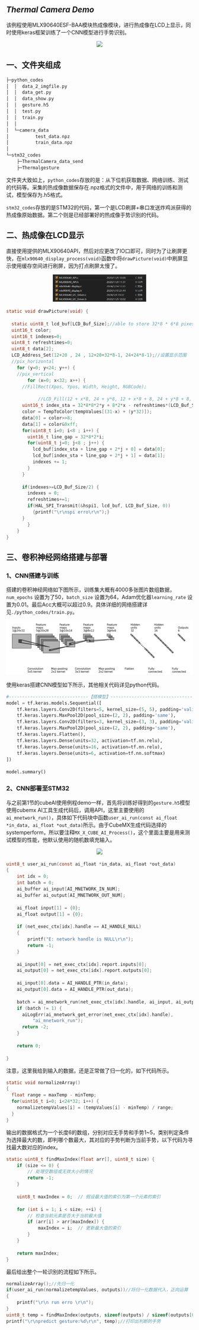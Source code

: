 ## ***Thermal Camera Demo***

该例程使用MLX90640ESF-BAA模块热成像模块，进行热成像在LCD上显示，同时使用keras框架训练了一个CNN模型进行手势识别。

<div align=center>
<img src="./images/手势识别测试.gif" width="50%" />
</div>

## 一、文件夹组成

```c
├─python_codes
│  │  data_2_imgfile.py
│  │  data_get.py
│  │  data_show.py
│  │  gesture.h5
│  │  test.py
│  │  train.py
│  │  
│  └─camera_data
│          test_data.npz
│          train_data.npz
│          
└─stm32_codes
    ├─ThermalCamera_data_send
    ├─Thermalgesture
```

文件夹大致如上，`python_codes`存放的是：从下位机获取数据、网络训练、测试的代码等。采集的热成像数据保存在.npz格式的文件中，用于网络的训练和测试，模型保存为.h5格式。

`stm32_codes`存放的是STM32的代码，第一个是LCD刷屏+串口发送炸鸡派获得的热成像原始数据。第二个则是已经部署好的热成像手势识别的代码。

## 二、热成像在LCD显示

直接使用提供的MLX90640API，然后对应更改了IO口即可，同时为了让刷屏更快，在`mlx90640_display_process(void)`函数中将`drawPicture(void)`中刷屏显示使用缓存空间进行刷屏，因为打点刷屏太慢了。

<div align=center>
<img src="./images/MLXBSP.jpg" width="50%" />
</div>

```c
static void drawPicture(void) {

  static uint8_t lcd_buf[LCD_Buf_Size];//able to store 32*8 * 6*8 pixes
  uint16_t color;
  uint16_t indexes=0;
  uint8_t refreshtimes=0;
  uint8_t data[2];
  LCD_Address_Set(12+20 , 24 , 12+20+32*8-1, 24+24*8-1);//设置显示范围
  //pix_horizontal
	for (y=0; y<24; y++) {
    //pix_vertical
		for (x=0; x<32; x++) {
      //FillRect(Xpos, Ypos, Width, Height, RGBCode);

			//LCD_Fill(12 + x*8, 24 + y*8, 12 + x*8 + 8, 24 + y*8 + 8, TempToColor(tempValues[(31-x) + (y*32)]));
      uint16_t index_sta = 32*8*8*2*y + 8*2*x - refreshtimes*(LCD_Buf_Size);
      color = TempToColor(tempValues[(31-x) + (y*32)]);
      data[0] = color>>8;
      data[1] = color&0xff;
      for(uint8_t i=0; i<8 ; i++) {
        uint16_t line_gap = 32*8*2*i; 
        for(uint8_t j=0; j<8 ; j++) {
          lcd_buf[index_sta + line_gap + 2*j + 0] = data[0];
          lcd_buf[index_sta + line_gap + 2*j + 1] = data[1];
          indexes += 1;
        }
      }
     
      if(indexes>=LCD_Buf_Size/2) {
        indexes = 0;
        refreshtimes+=1;
        if(HAL_SPI_Transmit(&hspi1, lcd_buf, LCD_Buf_Size, 0))
	      {printf("\r\nspi erro\r\n");}	
      }
		}
	}
}
```

## 三、卷积神经网络搭建与部署

### 1、CNN搭建与训练

搭建的卷积神经网络如下图所示，训练集大概有4000多张图片数组数据，`num_epochs` 设置为了50，`batch_size` 设置为64，Adam优化器`learning_rate` 设置为0.01。最后Acc大概可以超过0.9。具体详细的网络搭建详见`./python_codes/train.py`。

<img src="./images/模型.jpg"/>

使用keras搭建CNN模型如下所示，其他相关代码详见python代码。

```python
#------------------------------【搭模型】---------------------------------
model = tf.keras.models.Sequential([
    tf.keras.layers.Conv2D(filters=5, kernel_size=(5, 5), padding='valid', activation=tf.nn.relu, input_shape=(24, 32, 1)),
    tf.keras.layers.MaxPool2D(pool_size=(2, 2), padding='same'),
    tf.keras.layers.Conv2D(filters=3, kernel_size=(3, 3), padding='valid', activation=tf.nn.relu, input_shape=(10, 14, 5)),
    tf.keras.layers.MaxPool2D(pool_size=(2, 2), padding='same'),
    tf.keras.layers.Flatten(),
    tf.keras.layers.Dense(units=32, activation=tf.nn.relu),
    tf.keras.layers.Dense(units=16, activation=tf.nn.relu),
    tf.keras.layers.Dense(units=6, activation=tf.nn.softmax)
])

model.summary()
```

### 2、CNN部署至STM32

与之前第1节的cubeAI使用例程demo一样，首先将训练好得到的`gesture.h5`模型使用cubemx AI工具生成代码后，调用API，这里主要使用的`ai_mnetwork_run()`，具体如下代码块中函数`user_ai_run(const ai_float *in_data, ai_float *out_data)`所示。由于CubeMX生成代码选择的systemperform，所以要注释`MX_X_CUBE_AI_Process()`，这个里面主要是用来测试模型的性能，他默认使用的随机数填充输入。

<div align=center>
<img src="./images/手势识别测试.gif" width="50%" />
</div>

```c
uint8_t user_ai_run(const ai_float *in_data, ai_float *out_data)
{
    int idx = 0;
    int batch = 0;
    ai_buffer ai_input[AI_MNETWORK_IN_NUM];
    ai_buffer ai_output[AI_MNETWORK_OUT_NUM];

    ai_float input[1] = {0};  
    ai_float output[1] = {0};

    if (net_exec_ctx[idx].handle == AI_HANDLE_NULL)
    {
        printf("E: network handle is NULL\r\n");
        return -1;
    }

	ai_input[0] = net_exec_ctx[idx].report.inputs[0];
    ai_output[0] = net_exec_ctx[idx].report.outputs[0];
		
    ai_input[0].data = AI_HANDLE_PTR(in_data);
    ai_output[0].data = AI_HANDLE_PTR(out_data);

    batch = ai_mnetwork_run(net_exec_ctx[idx].handle, ai_input, ai_output);
    if (batch != 1) {
      aiLogErr(ai_mnetwork_get_error(net_exec_ctx[idx].handle),
          "ai_mnetwork_run");
      return -2;
    }

    return 0;

}
```

注意，这里我给到输入的数据，还是正常做了归一化的，如下代码所示。

```c
static void normalizeArray()
{
  float range = maxTemp - minTemp;
  for(uint16_t i=0; i<24*32; i++) {
    normalizetempValues[i] = (tempValues[i] - minTemp) / range;
  }
}
```

输出的数据格式为一个长度6的数组，分别对应无手势和手势1~5，类别判定条件为选择最大的数，即判哪个数最大，其对应的手势判断为当前手势，以下代码为寻找最大数对应的index。

```c
static uint8_t findMaxIndex(float arr[], uint8_t size) {
    if (size <= 0) {
        // 处理空数组或无效大小的情况
        return -1;
    }

    uint8_t maxIndex = 0;  // 假设最大值的索引为第一个元素的索引

    for (int i = 1; i < size; ++i) {
        // 检查当前元素是否大于当前最大值
        if (arr[i] > arr[maxIndex]) {
            maxIndex = i;  // 更新最大值的索引
        }
    }

    return maxIndex;
}
```

最后给出整个一轮识别的流程如下所示。

```c
normalizeArray();//先归一化
if(user_ai_run(normalizetempValues, outputs))//将归一化数据代入，正向运算
{
	printf("\r\n run erro \r\n");
}
uint8_t temp = findMaxIndex(outputs, sizeof(outputs) / sizeof(outputs[0]));//寻找最大值的索引
printf("\r\npredict gesture:%d\r\n", temp);//打印出判断的手势
```

